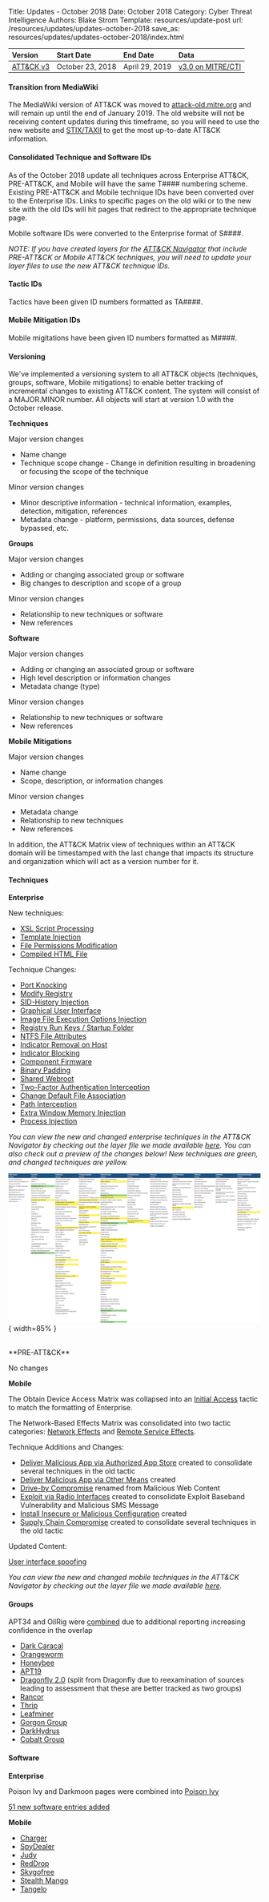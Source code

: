 Title: Updates - October 2018
Date: October 2018
Category: Cyber Threat Intelligence
Authors: Blake Strom
Template: resources/update-post
url: /resources/updates/updates-october-2018
save_as: resources/updates/updates-october-2018/index.html

| Version | Start Date | End Date | Data |
|:--------|:-----------|:---------|:-----|
| [ATT&CK v3](/versions/v3) | October 23, 2018 | April 29, 2019 | [v3.0 on MITRE/CTI](https://github.com/mitre/cti/releases/tag/ATT%26CK-v3.0) |

#### Transition from MediaWiki
The MediaWiki version of ATT&CK was moved to [attack-old.mitre.org](https://attack-old.mitre.org) and will remain up until the end of January 2019. The old website will not be receiving content updates during this timeframe, so you will need to use the new website and [STIX/TAXII](/resources/working-with-attack) to get the most up-to-date ATT&CK information.

#### Consolidated Technique and Software IDs
 
As of the October 2018 update all techniques across Enterprise ATT&CK, PRE-ATT&CK, and Mobile will have the same T#### numbering scheme. Existing PRE-ATT&CK and Mobile technique IDs have been converted over to the Enterprise IDs. Links to specific pages on the old wiki or to the new site with the old IDs will hit pages that redirect to the appropriate technique page.
 
Mobile software IDs were converted to the Enterprise format of S####.

*NOTE: If you have created layers for the [ATT&CK Navigator](https://github.com/mitre/attack-navigator) that include PRE-ATT&CK or Mobile ATT&CK techniques, you will need to update your layer files to use the new ATT&CK technique IDs.*
 
#### Tactic IDs
 
Tactics have been given ID numbers formatted as TA####.

#### Mobile Mitigation IDs

Mobile migitations have been given ID numbers formatted as M####.
 
#### Versioning
 
We've implemented a versioning system to all ATT&CK objects (techniques, groups, software, Mobile mitigations) to enable better tracking of incremental changes to existing ATT&CK content. The system will consist of a MAJOR.MINOR number. All objects will start at version 1.0 with the October release.
 
**Techniques**

Major version changes

* Name change
* Technique scope change - Change in definition resulting in broadening or focusing the scope of the technique

Minor version changes

* Minor descriptive information - technical information, examples, detection, mitigation, references
* Metadata change - platform, permissions, data sources, defense bypassed, etc.
 
**Groups**

Major version changes

* Adding or changing associated group or software
* Big changes to description and scope of a group

Minor version changes

* Relationship to new techniques or software
* New references
 
**Software**

Major version changes

* Adding or changing an associated group or software
* High level description or information changes
* Metadata change (type)

Minor version changes

* Relationship to new techniques or software
* New references
 
**Mobile Mitigations**

Major version changes

* Name change
* Scope, description, or information changes

Minor version changes

* Metadata change
* Relationship to new techniques
* New references
 
In addition, the ATT&CK Matrix view of techniques within an ATT&CK domain will be timestamped with the last change that impacts its structure and organization which will act as a version number for it.
 
#### Techniques

**Enterprise**
 
New techniques:

* [XSL Script Processing](/techniques/T1220)
* [Template Injection](/techniques/T1221)
* [File Permissions Modification](/techniques/T1222)
* [Compiled HTML File](/techniques/T1223)
 
Technique Changes:

* [Port Knocking](/techniques/T1205)
* [Modify Registry](/techniques/T1112)
* [SID-History Injection](/techniques/T1178)
* [Graphical User Interface](/techniques/T1061)
* [Image File Execution Options Injection](/techniques/T1183)
* [Registry Run Keys / Startup Folder](/techniques/T1060)
* [NTFS File Attributes](/techniques/T1096)
* [Indicator Removal on Host](/techniques/T1070)
* [Indicator Blocking](/techniques/T1054)
* [Component Firmware](/techniques/T1109)
* [Binary Padding](/techniques/T1009)
* [Shared Webroot](/techniques/T1051)
* [Two-Factor Authentication Interception](/techniques/T1111)
* [Change Default File Association](/techniques/T1042)
* [Path Interception](/techniques/T1034)
* [Extra Window Memory Injection](/techniques/T1181)
* [Process Injection](/techniques/T1055)

*You can view the new and changed enterprise techniques in the ATT&CK Navigator by checking out the layer file we made available [here](https://mitre-attack.github.io/attack-navigator/enterprise/#layerURL=https%3A%2F%2Fraw.githubusercontent.com%2Fmitre-attack%2Fattack-navigator%2Fmaster%2Flayers%2Fdata%2Fupdate_layers%2FOctober_2018_Updates_Enterprise.json). You can also check out a preview of the changes below! New techniques are green, and changed techniques are yellow.*

![ATT&CK Navigator - October 2018 Updates](/theme/images/October2018NavigatorLayer.png){ width=85% }

<br>
**PRE-ATT&CK**
 
No changes
 
**Mobile**
 
The Obtain Device Access Matrix was collapsed into an [Initial Access](/tactics/TA0027) tactic to match the formatting of Enterprise.
 
The Network-Based Effects Matrix was consolidated into two tactic categories: [Network Effects](/tactics/TA0038) and [Remote Service Effects](/tactics/TA0039).
 
Technique Additions and Changes:

* [Deliver Malicious App via Authorized App Store](/techniques/T1475) created to consolidate several techniques in the old tactic 
* [Deliver Malicious App via Other Means](/techniques/T1476) created
* [Drive-by Compromise](/techniques/T1456) renamed from Malicious Web Content 
* [Exploit via Radio Interfaces](/techniques/T1477) created to consolidate Exploit Baseband Vulnerability and Malicious SMS Message 
* [Install Insecure or Malicious Configuration](/techniques/T1478) created
* [Supply Chain Compromise](/techniques/T1474) created to consolidate several techniques in the old tactic
 
Updated Content:
 
[User interface spoofing](/techniques/T1411)

*You can view the new and changed mobile techniques in the ATT&CK Navigator by checking out the layer file we made available [here](https://mitre.github.io/attack-navigator/mobile/#layerURL=https%3A%2F%2Fraw.githubusercontent.com%2Fmitre%2Fattack-navigator%2Fmaster%2Flayers%2Fdata%2Fupdate_layers%2FOctober_2018_Updates_Mobile.json).*
 
#### Groups
 
APT34 and OilRig were [combined](/groups/G0049) due to additional reporting increasing confidence in the overlap 
 
* [Dark Caracal](/groups/G0070)
* [Orangeworm](/groups/G0071)
* [Honeybee](/groups/G0072)
* [APT19](/groups/G0073)
* [Dragonfly 2.0](/groups/G0074) (split from Dragonfly due to reexamination of sources leading to assessment that these are better tracked as two groups)
* [Rancor](/groups/G0075)
* [Thrip](/groups/G0076)
* [Leafminer](/groups/G0077)
* [Gorgon Group](/groups/G0078)
* [DarkHydrus](/groups/G0079)
* [Cobalt Group](/groups/G0080)
 
#### Software
 
**Enterprise**
 
Poison Ivy and Darkmoon pages were combined into [Poison Ivy](/software/S0012)
 
[51 new software entries added](/software)
 
**Mobile**
 
* [Charger](/software/S0323)
* [SpyDealer](/software/S0324)
* [Judy](/software/S0325)
* [RedDrop](/software/S0326)
* [Skygofree](/software/S0327)
* [Stealth Mango](/software/S0328)
* [Tangelo](/software/S0329)